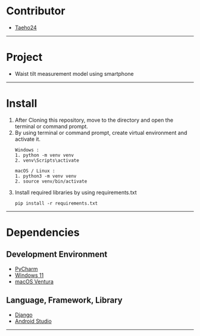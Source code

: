 # Contributor
- [Taeho24](https://github.com/Taeho24)
---
# Project
- Waist tilt measurement model using smartphone
---
# Install
1. After Cloning this repository, move to the directory and open the terminal or command prompt.
2. By using terminal or command prompt, create virtual environment and activate it.
    ```
    Windows :
    1. python -m venv venv
    2. venv\Scripts\activate
    ```
    ```
    macOS / Linux :
    1. python3 -m venv venv
    2. source venv/bin/activate
    ```
3. Install required libraries by using requirements.txt
    ```
    pip install -r requirements.txt

    ```
---

# Dependencies
## Development Environment
- [PyCharm](https://www.jetbrains.com/ko-kr/pycharm/)
- [Windows 11](https://www.microsoft.com/ko-kr/windows/windows-11)
- [macOS Ventura](https://www.apple.com/kr/macos/monterey-preview/)
## Language, Framework, Library
- [Django](https://www.djangoproject.com/)
- [Android Studio](https://developer.android.com/studio/)
---